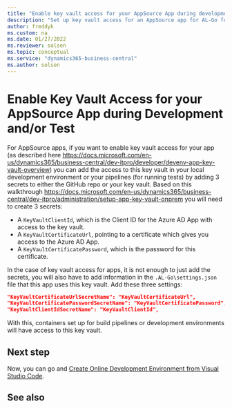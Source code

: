 ```yaml
---
title: "Enable key vault access for your AppSource App during development and/or test"
description: "Set up key vault access for an AppSource app for AL-Go for Business Central."
author: freddyk
ms.custom: na
ms.date: 01/27/2022
ms.reviewer: solsen
ms.topic: conceptual
ms.service: "dynamics365-business-central"
ms.author: solsen
---
```


# Enable Key Vault Access for your AppSource App during Development and/or Test

For AppSource apps, if you want to enable key vault access for your app (as described here https://docs.microsoft.com/en-us/dynamics365/business-central/dev-itpro/developer/devenv-app-key-vault-overview) you can add the access to this key vault in your local development environment or your pipelines (for running tests) by adding 3 secrets to either the GitHub repo or your key vault. Based on this walkthrough https://docs.microsoft.com/en-us/dynamics365/business-central/dev-itpro/administration/setup-app-key-vault-onprem you will need to create 3 secrets:

- A `KeyVaultClientId`, which is the Client ID for the Azure AD App with access to the key vault.
- A `KeyVaultCertificateUrl`, pointing to a certificate which gives you access to the Azure AD App.
- A `KeyVaultCertificatePassword`, which is the password for this certificate.

In the case of key vault access for apps, it is not enough to just add the secrets, you will also have to add information in the `.AL-Go\settings.json` file that this app uses this key vault. Add these three settings:

```json
"KeyVaultCertificateUrlSecretName": "KeyVaultCertificateUrl",
"KeyVaultCertificatePasswordSecretName": "KeyVaultCertificatePassword",
"KeyVaultClientIdSecretName": "KeyVaultClientId",
```

With this, containers set up for build pipelines or development environments will have access to this key vault.

## Next step

Now, you can go and [Create Online Development Environment from Visual Studio Code](algo-create-online-dev-env-vscode.md).

## See also